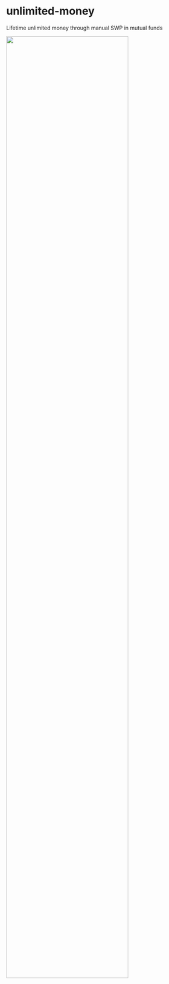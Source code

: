 # unlimited-money
Lifetime unlimited money through manual SWP in mutual funds

<img src="https://user-images.githubusercontent.com/298479/211427372-1c588820-b3f3-4d67-ad82-82f03304151a.png" width="80%"/>
